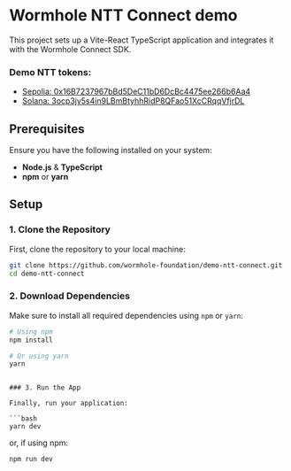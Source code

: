 # Wormhole NTT Connect demo

This project sets up a Vite-React TypeScript application and integrates it with the Wormhole Connect SDK.

### Demo NTT tokens:
- [Sepolia: 0x16B7237967bBd5DeC11bD6DcBc4475ee266b6Aa4](https://sepolia.etherscan.io/token/0x16B7237967bBd5DeC11bD6DcBc4475ee266b6Aa4)
- [Solana: 3ocp3jy5s4in9LBmBtyhhRidP8QFao51XcCRqqVfjrDL](https://explorer.solana.com/address/3ocp3jy5s4in9LBmBtyhhRidP8QFao51XcCRqqVfjrDL?cluster=devnet)

## Prerequisites

Ensure you have the following installed on your system:

- **Node.js** & **TypeScript**
- **npm** or **yarn**

## Setup

### 1. Clone the Repository

First, clone the repository to your local machine:

```bash
git clone https://github.com/wormhole-foundation/demo-ntt-connect.git
cd demo-ntt-connect
```

### 2. Download Dependencies

Make sure to install all required dependencies using `npm` or `yarn`:

```bash
# Using npm
npm install

# Or using yarn
yarn
```
```

### 3. Run the App

Finally, run your application:

```bash
yarn dev
```

or, if using npm:

```bash
npm run dev
```